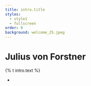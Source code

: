 ```yaml
---
title: intro.title
styles:
  - style1
  - fullscreen
order: 0
background: welcome_25.jpeg
---
```


# Julius von Forstner
{% t intro.text %}

<ul class="actions">
    <li><a href="#news" class="scrolly"><i class="icon solid major fa-arrow-down"></i></a></li>
</ul>